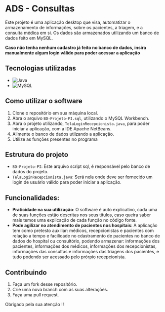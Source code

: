 
# ADS - Consultas

Este projeto é uma aplicação desktop que visa, automatizar o armazenamento de informações, sobre os pacientes, a triagem, e a consulta médica em si. Os dados são armazenados utilizando um banco de dados feito em MySQL.

**Caso não tenha nenhum cadastro já feito no banco de dados, insira manualmente algum login válido para poder acessar a aplicação**

## Tecnologias utilizadas

- ![Java](https://img.shields.io/badge/Java-ED8B00?style=for-the-badge&logo=openjdk&logoColor=white)
- ![MySQL](https://img.shields.io/badge/MySQL-005C84?style=for-the-badge&logo=mysql&logoColor=white)

## Como utilizar o software

1. Clone o repositório em sua máquina local.
2. Abra o arquivo `BD-Projeto-PI.sql`, utilizando o MySQL Workbench.
3. Abra o projeto utilizando, `TelaLoginRecepcionista.java`, para poder iniciar a aplicação, com a IDE Apache NetBeans.
4. Alimente o banco de dados utilzando a aplicação.
5. Utilize as funções presentes no programa

## Estrutura do projeto

- `BD-Projeto-PI`: Este arquivo script sql, é responsável pelo banco de dados do projeto.
- `TelaLoginRecepcionista.java`: Será nela onde deve ser fornecido um login de usuário válido para poder iniciar a aplicação.

## Funcionalidades:
- **Praticidade na sua utilização**: O software é auto explicativo, cada uma de suas funções estão descritas nos seus titulos, caso queira saber mais temos uma explicação de cada função no código fonte.
- **Pode agilizar no atendimento de pacientes nos hospitais**: A aplicação tem como pretesto auxiliar: médicos, recepcionistas e pacientes com relação a tempo e facilicade no cdastramento de pacientes no banco de dados do hospital ou consultório, podendo armazenar: informações dos pacientes, informações dos médicos, informações dos recepcionistas, informações das consultas e informações das triagens dos pacientes, e tudo podendo ser acessado pelo prórpio recepcionista.

## Contribuindo

1. Faça um fork desse repositório.
2. Crie uma nova branch com as suas alterações.
3. Faça uma pull request.

Obrigado pela sua atenção !!
